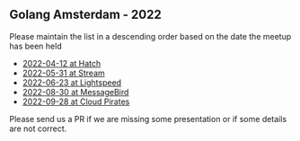 Golang Amsterdam - 2022
-----------------------

Please maintain the list in a descending order based on the date the meetup has been held

* [2022-04-12 at Hatch](2022-04-12@hatch/README.md)
* [2022-05-31 at Stream](2022-05-31@stream/README.md)
* [2022-06-23 at Lightspeed](2022-06-23@lightspeed/README.md)
* [2022-08-30 at MessageBird](2022-08-30%40messagebird/README.md)
* [2022-09-28 at Cloud Pirates](2022-09-28%40cloud-pirates/README.md)

Please send us a PR if we are missing some presentation or if some details are not correct.
